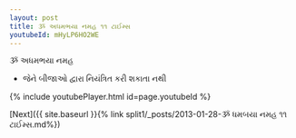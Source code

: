 ```yaml
---
layout: post
title: ૐ અધમભયા નમહ ૧૧ ટાઈમ્સ
youtubeId: mHyLP6HO2WE
---
```

 
 
 ૐ અધમભયા નમહ  
 
 -  જેને બીજાઓ દ્વારા નિયંત્રિત કરી શકાતા નથી 
 
  
 
  
 
 
 
 
 
 


{% include youtubePlayer.html id=page.youtubeId %}
 
[Next]({{ site.baseurl }}{% link  split1/_posts/2013-01-28-ૐ ધમબયા નમહ ૧૧ ટાઈમ્સ.md%})
 
